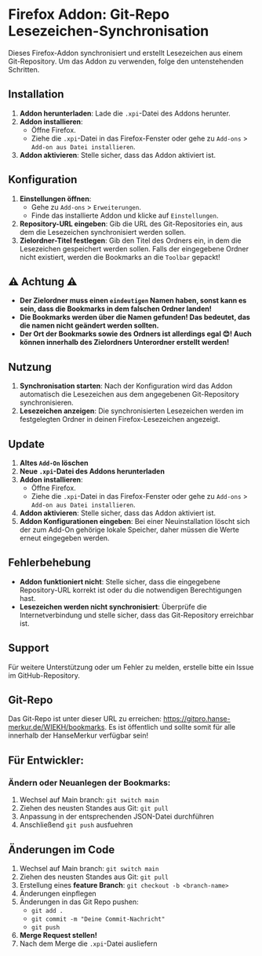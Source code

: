 # Firefox Addon: Git-Repo Lesezeichen-Synchronisation

Dieses Firefox-Addon synchronisiert und erstellt Lesezeichen aus einem Git-Repository. Um das Addon zu verwenden, folge den untenstehenden Schritten.

## Installation

1. **Addon herunterladen**: Lade die `.xpi`-Datei des Addons herunter.
2. **Addon installieren**:
    - Öffne Firefox.
    - Ziehe die `.xpi`-Datei in das Firefox-Fenster oder gehe zu `Add-ons` > `Add-on aus Datei installieren`.
3. **Addon aktivieren**: Stelle sicher, dass das Addon aktiviert ist.

## Konfiguration

1. **Einstellungen öffnen**:
    - Gehe zu `Add-ons` > `Erweiterungen`.
    - Finde das installierte Addon und klicke auf `Einstellungen`.
2. **Repository-URL eingeben**: Gib die URL des Git-Repositories ein, aus dem die Lesezeichen synchronisiert werden sollen.
3. **Zielordner-Titel festlegen**: Gib den Titel des Ordners ein, in dem die Lesezeichen gespeichert werden sollen. Falls der eingegebene Ordner nicht existiert, werden die Bookmarks an die `Toolbar` gepackt!

## ⚠ Achtung ⚠

- **Der Zielordner muss einen `eindeutigen` Namen haben, sonst kann es sein, dass die Bookmarks in dem falschen Ordner landen!**
- **Die Bookmarks werden über die Namen gefunden! Das bedeutet, das die namen nicht geändert werden sollten.**
- **Der Ort der Bookmarks sowie des Ordners ist allerdings egal 😊! Auch können innerhalb des Zielordners Unterordner erstellt werden!**

## Nutzung

1. **Synchronisation starten**: Nach der Konfiguration wird das Addon automatisch die Lesezeichen aus dem angegebenen Git-Repository synchronisieren.
2. **Lesezeichen anzeigen**: Die synchronisierten Lesezeichen werden im festgelegten Ordner in deinen Firefox-Lesezeichen angezeigt.

## Update

1. **Altes `Add-On` löschen**
2. **Neue `.xpi`-Datei des Addons herunterladen**
3. **Addon installieren**:
   - Öffne Firefox.
   - Ziehe die `.xpi`-Datei in das Firefox-Fenster oder gehe zu `Add-ons` > `Add-on aus Datei installieren`.
4. **Addon aktivieren**: Stelle sicher, dass das Addon aktiviert ist.
5. **Addon Konfigurationen eingeben**: Bei einer Neuinstallation löscht sich der zum Add-On gehörige lokale Speicher, daher müssen die Werte erneut eingegeben werden.

## Fehlerbehebung

- **Addon funktioniert nicht**: Stelle sicher, dass die eingegebene Repository-URL korrekt ist oder du die notwendigen Berechtigungen hast.
- **Lesezeichen werden nicht synchronisiert**: Überprüfe die Internetverbindung und stelle sicher, dass das Git-Repository erreichbar ist.

## Support

Für weitere Unterstützung oder um Fehler zu melden, erstelle bitte ein Issue im GitHub-Repository.

## Git-Repo

Das Git-Repo ist unter dieser URL zu erreichen: https://gitpro.hanse-merkur.de/WIEKH/bookmarks.
Es ist öffentlich und sollte somit für alle innerhalb der HanseMerkur verfügbar sein!

## Für Entwickler:

### Ändern oder Neuanlegen der Bookmarks:

1. Wechsel auf Main branch: ```git switch main```
2. Ziehen des neusten Standes aus Git: ```git pull```
3. Anpassung in der entsprechenden JSON-Datei durchführen
4. Anschließend ```git push``` ausfuehren

## Änderungen im Code

1. Wechsel auf Main branch: ```git switch main```
2. Ziehen des neusten Standes aus Git: ```git pull```
3. Erstellung eines **feature Branch**: ```git checkout -b <branch-name>```
4. Änderungen einpflegen
5. Änderungen in das Git Repo pushen: 
   - ```git add .```
   - ```git commit -m "Deine Commit-Nachricht"```
   - ```git push```
6. **Merge Request stellen!**
7. Nach dem Merge die `.xpi`-Datei ausliefern